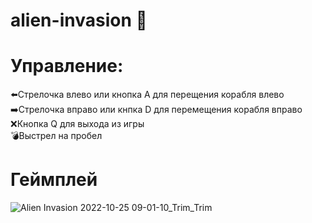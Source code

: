 # alien-invasion 👾
<h1>Управление:</h1>
<p>
⬅️Cтрелочка влево или кнопка A для перещения корабля влево
<br>➡️Стрелочка вправо или кнпка D для перемещения корабля вправо
<br>❌Кнопка Q для выхода из игры
<br>💣Выстрел на пробел
</p>
<h1>Геймплей</h1>

![Alien Invasion 2022-10-25 09-01-10_Trim_Trim](https://user-images.githubusercontent.com/60942207/197681088-ecc76201-8311-40e4-b001-d84fa98a9a6c.gif)

